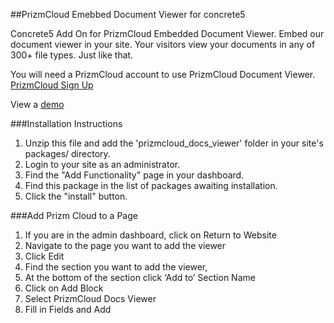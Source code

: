 ##PrizmCloud Emebbed Document Viewer for concrete5

Concrete5 Add On for PrizmCloud Embedded Document Viewer. Embed our document viewer in your site. Your visitors view your documents in any of 300+ file types. Just like that.

You will need a PrizmCloud account to use PrizmCloud Document Viewer. [PrizmCloud Sign Up](http://prizmcloud.accusoft.com/register.html "PrizmCloud") 

View a [demo](http://prizmcloud.accusoft.com/demo.html)

###Installation Instructions

1. Unzip this file and add the 'prizmcloud_docs_viewer' folder in your site's packages/ directory.
2. Login to your site as an administrator.
3. Find the "Add Functionality" page in your dashboard.
4. Find this package in the list of packages awaiting installation.
5. Click the "install" button.

###Add Prizm Cloud to a Page

1. If you are in the admin dashboard, click on Return to Website
2. Navigate to the page you want to add the viewer
3. Click Edit
4. Find the section you want to add the viewer, 
5. At the bottom of the section click ‘Add to’ Section Name
6. Click on Add Block
7. Select PrizmCloud Docs Viewer
8. Fill in Fields and Add